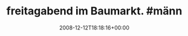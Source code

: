 ---
retweeted: false
source: <a href="http://twitter.com" rel="nofollow">Twitter Web Client</a>
entities:
  hashtags:
  - text: männlich
    indices:
    - '26'
    - '35'
  symbols: []
  user_mentions: []
  urls: []
display_text_range:
- '0'
- '35'
favorite_count: '0'
id_str: '1053874299'
truncated: false
retweet_count: '0'
id: '1053874299'
created_at: Fri Dec 12 18:18:16 +0000 2008
favorited: false
full_text: 'freitagabend im Baumarkt. #männlich'
lang: de
tags:
- männlich
- pesos:twitter
date: '2008-12-12T18:18:16+00:00'
src: https://twitter.com/bascht/status/1053874299
original_url: https://twitter.com/bascht/status/1053874299
type: twitter_tweet
text: 'freitagabend im Baumarkt. #männlich'
title: 'freitagabend im Baumarkt. #männ'

---